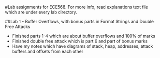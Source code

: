 #Lab assignments for ECE568. For more info, read explanations text file which are under every lab directory.

##Lab 1 - Buffer Overflows, with bonus parts in Format Strings and Double Free Attacks
- Finished parts 1-4 which are about buffer overflows and 100% of marks
- Finished double free attack which is part 6 and part of bonus marks
- Have my notes which have diagrams of stack, heap, addresses, attack buffers and offsets from each other
